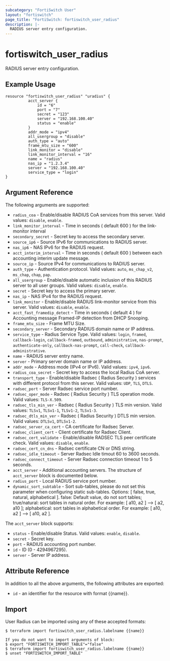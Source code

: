```yaml
---
subcategory: "FortiSwitch User"
layout: "fortiswitch"
page_title: "FortiSwitch: fortiswitch_user_radius"
description: |-
  RADIUS server entry configuration.
---
```


# fortiswitch_user_radius
RADIUS server entry configuration.

## Example Usage

```hcl
resource "fortiswitch_user_radius" "uradius" {
          acct_server {
              id = "6"
              port = "7"
              secret = "123"
              server = "192.168.100.40"
              status = "enable"
          }
          addr_mode = "ipv4"
          all_usergroup = "disable"
          auth_type = "auto"
          frame_mtu_size = "600"
          link_monitor = "disable"
          link_monitor_interval = "16"
          name = "radius"
          nas_ip = "1.2.3.4"
          server = "192.168.100.40"
          service_type = "login"
}
```

## Argument Reference

The following arguments are supported:

* `radius_coa` - Enable/disable RADIUS CoA services from this server. Valid values: `disable`, `enable`.
* `link_monitor_interval` - Time in seconds ( default 600 ) for the link-monitor interval
* `secondary_secret` - Secret key to access the secondary server.
* `source_ip6` - Source IPv6 for communications to RADIUS server.
* `nas_ip6` - NAS IPv6 for the RADIUS request.
* `acct_interim_interval` - Time in seconds ( default 600 ) between each accounting interim update message.
* `source_ip` - Source IPv4 for communications to RADIUS server.
* `auth_type` - Authentication protocol. Valid values: `auto`, `ms_chap_v2`, `ms_chap`, `chap`, `pap`.
* `all_usergroup` - Enable/disable automatic inclusion of this RADIUS server to all user groups. Valid values: `disable`, `enable`.
* `secret` - Secret key to access the primary server.
* `nas_ip` - NAS IPv4 for the RADIUS request.
* `link_monitor` - Enable/disable RADIUS link-monitor service from this server. Valid values: `disable`, `enable`.
* `acct_fast_framedip_detect` - Time in seconds ( default 4 ) for Accounting message Framed-IP detection from DHCP Snooping.
* `frame_mtu_size` - Frame MTU Size.
* `secondary_server` - Secondary RADIUS domain name or IP address.
* `service_type` - Radius Service Type. Valid values: `login`, `framed`, `callback-login`, `callback-framed`, `outbound`, `administrative`, `nas-prompt`, `authenticate-only`, `callback-nas-prompt`, `call-check`, `callback-administrative`.
* `name` - RADIUS server entry name.
* `server` - Primary server domain name or IP address.
* `addr_mode` - Address mode (IPv4 or IPv6). Valid values: `ipv4`, `ipv6`.
* `radius_coa_secret` - Secret key to access the local Radius CoA server.
* `transport_type` - Enable/disable Radsec ( Radius Security ) services with different protocol from this server. Valid values: `UDP`, `TLS`, `DTLS`.
* `radsec_port` - Server Radsec service port number.
* `radsec_oper_mode` - Radsec ( Radius Security ) TLS operation mode. Valid values: `TLS-X.509`.
* `radsec_tls_min_ver` - Radsec ( Radius Security ) TLS min version. Valid values: `TLSv1`, `TLSv1-1`, `TLSv1-2`, `TLSv1-3`.
* `radsec_dtls_min_ver` - Radsec ( Radius Security ) DTLS min version. Valid values: `DTLSv1`, `DTLSv1-2`.
* `radsec_server_ca_cert` - CA certificate for Radsec Server.
* `radsec_client_cert` - Client certificate for Radsec Client.
* `radsec_cert_validate` - Enable/disable RADSEC TLS peer certificate check. Valid values: `disable`, `enable`.
* `radsec_cert_cn_dns` - Radsec certificate CN or DNS string.
* `radsec_idle_timeout` - Server Radsec Idle timout 60 to 3600 seconds.
* `radsec_connect_timeout` - Server Radsec connection timeout 1 to 5 seconds.
* `acct_server` - Additional accounting servers. The structure of `acct_server` block is documented below.
* `radius_port` - Local RADIUS service port number.
* `dynamic_sort_subtable` - Sort sub-tables, please do not set this parameter when configuring static sub-tables. Options: [ false, true, natural, alphabetical ]. false: Default value, do not sort tables; true/natural: sort tables in natural order. For example: [ a10, a2 ] --> [ a2, a10 ]; alphabetical: sort tables in alphabetical order. For example: [ a10, a2 ] --> [ a10, a2 ].

The `acct_server` block supports:

* `status` -  Enable/disable Status. Valid values: `enable`, `disable`.
* `secret` - Secret key.
* `port` -  RADIUS accounting port number.
* `id` - ID (0 - 4294967295).
* `server` - Server IP address.


## Attribute Reference

In addition to all the above arguments, the following attributes are exported:
* `id` - an identifier for the resource with format {{name}}.

## Import

User Radius can be imported using any of these accepted formats:
```
$ terraform import fortiswitch_user_radius.labelname {{name}}

If you do not want to import arguments of block:
$ export "FORTISWITCH_IMPORT_TABLE"="false"
$ terraform import fortiswitch_user_radius.labelname {{name}}
$ unset "FORTISWITCH_IMPORT_TABLE"
```
